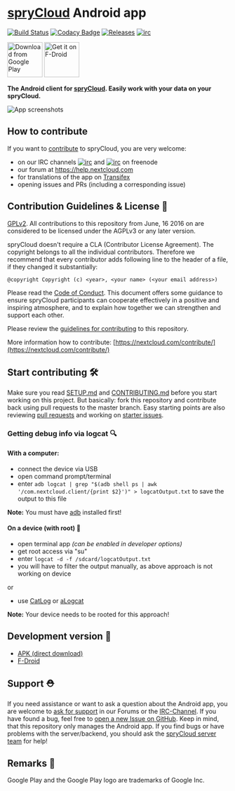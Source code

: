 # [spryCloud](https://www.spryservers.net) Android app

[![Build Status](https://drone.nextcloud.com/api/badges/nextcloud/android/status.svg)](https://drone.nextcloud.com/nextcloud/android) [![Codacy Badge](https://api.codacy.com/project/badge/Grade/80401cb343854343b4d94acbfb72d3ec)](https://www.codacy.com/app/spryCloud/android?utm_source=github.com&amp;utm_medium=referral&amp;utm_content=nextcloud/android&amp;utm_campaign=Badge_Grade) [![Releases](https://img.shields.io/github/release/nextcloud/android.svg)](https://github.com/nextcloud/android/releases/latest) [![irc](https://img.shields.io/badge/IRC-%23nextcloud--mobile%20on%20freenode-blue.svg)](https://webchat.freenode.net/?channels=nextcloud-mobile)

[<img src="https://play.google.com/intl/en_us/badges/images/generic/en_badge_web_generic.png"
      alt="Download from Google Play"
      height="80">](https://play.google.com/store/apps/details?id=net.spryservers.sprycloud)
[<img src="https://f-droid.org/badge/get-it-on.png"
      alt="Get it on F-Droid"
      height="80">](https://f-droid.org/packages/net.spryservers.sprycloud/)

**The Android client for [spryCloud](https://nextcloud.com). Easily work with your data on your spryCloud.**

![App screenshots](/doc/spryCloud_Android_Screenshots.png "App screenshots")

## How to contribute
If you want to [contribute](https://nextcloud.com/contribute/) to spryCloud, you are very welcome:

- on our IRC channels [![irc](https://img.shields.io/badge/IRC-%23nextcloud%20on%20freenode-orange.svg)](https://webchat.freenode.net/?channels=nextcloud) and [![irc](https://img.shields.io/badge/IRC-%23nextcloud--mobile%20on%20freenode-blue.svg)](https://webchat.freenode.net/?channels=nextcloud-mobile) on freenode
- our forum at https://help.nextcloud.com
- for translations of the app on [Transifex](https://www.transifex.com/nextcloud/nextcloud/android/)
- opening issues and PRs (including a corresponding issue)

## Contribution Guidelines & License :scroll:

[GPLv2](https://github.com/nextcloud/android/blob/master/LICENSE.txt). All contributions to this repository from June, 16 2016 on are considered to be licensed under the AGPLv3 or any later version.

spryCloud doesn't require a CLA (Contributor License Agreement). The copyright belongs to all the individual contributors. Therefore we recommend that every contributor adds following line to the header of a file, if they changed it substantially:

```
@copyright Copyright (c) <year>, <your name> (<your email address>)
```

Please read the [Code of Conduct](https://nextcloud.com/community/code-of-conduct/). This document offers some guidance to ensure spryCloud participants can cooperate effectively in a positive and inspiring atmosphere, and to explain how together we can strengthen and support each other.

Please review the [guidelines for contributing](https://github.com/nextcloud/android/blob/master/CONTRIBUTING.md) to this repository.

More information how to contribute: [https://nextcloud.com/contribute/](https://nextcloud.com/contribute/)

## Start contributing :hammer_and_wrench:
Make sure you read [SETUP.md](https://github.com/nextcloud/android/blob/master/SETUP.md) and [CONTRIBUTING.md](https://github.com/nextcloud/android/blob/master/CONTRIBUTING.md) before you start working on this project. But basically: fork this repository and contribute back using pull requests to the master branch.
Easy starting points are also reviewing [pull requests](https://github.com/nextcloud/android/pulls) and working on [starter issues](https://github.com/nextcloud/android/issues?q=is%3Aopen+is%3Aissue+label%3A%22starter+issue%22).

### Getting debug info via logcat :mag:
#### With a computer:
- connect the device via USB
- open command prompt/terminal
- enter `adb logcat | grep "$(adb shell ps | awk '/com.nextcloud.client/{print $2}')" > logcatOutput.txt` to save the output to this file

**Note:** You must have [adb](https://developer.android.com/studio/releases/platform-tools.html) installed first!

#### On a device (with root) :wrench:
- open terminal app *(can be enabled in developer options)*
- get root access via "su"
- enter `logcat -d -f /sdcard/logcatOutput.txt`
- you will have to filter the output manually, as above approach is not working on device

or

- use [CatLog](https://play.google.com/store/apps/details?id=com.nolanlawson.logcat) or [aLogcat](https://play.google.com/store/apps/details?id=org.jtb.alogcat)

**Note:** Your device needs to be rooted for this approach!

## Development version :hammer:
- [APK (direct download)](https://download.nextcloud.com/android/dev/latest.apk)
- [F-Droid](https://f-droid.org/en/packages/com.nextcloud.android.beta/)

## Support :rescue_worker_helmet:

If you need assistance or want to ask a question about the Android app, you are welcome to [ask for support](https://help.nextcloud.com/c/clients/android) in our Forums or the [IRC-Channel](https://webchat.freenode.net/?channels=nextcloud-mobile). If you have found a bug, feel free to [open a new Issue on GitHub](https://github.com/nextcloud/android/issues). Keep in mind, that this repository only manages the Android app. If you find bugs or have problems with the server/backend, you should ask the [spryCloud server team](https://github.com/nextcloud/server) for help!

## Remarks :scroll:

Google Play and the Google Play logo are trademarks of Google Inc.
